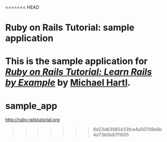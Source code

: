 <<<<<<< HEAD
# Ruby on Rails Tutorial: sample application

This is the sample application for
[*Ruby on Rails Tutorial: Learn Rails by Example*](http://railstutorial.org/)
by [Michael Hartl](http://michaelhartl.com/).
=======
sample_app
==========

http://ruby.railstutorial.org
>>>>>>> 8d23d63985433fce4a50709e6b4d73b0b87f1605
